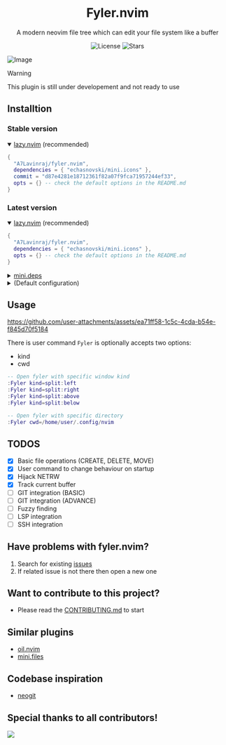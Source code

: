 <div  align="center">
  <h1>Fyler.nvim</h1>
  <p>A modern neovim file tree which can edit your file system like a buffer</p>
</div>

<p align="center">
  <img alt="License" src="https://img.shields.io/github/license/A7Lavinraj/fyler.nvim?style=for-the-badge&logo=starship&color=ee999f&logoColor=D9E0EE&labelColor=302D41" />
  <img alt="Stars" src="https://img.shields.io/github/stars/A7Lavinraj/fyler.nvim?style=for-the-badge&logo=starship&color=c69ff5&logoColor=D9E0EE&labelColor=302D41" />
</p>

![Image](https://github.com/user-attachments/assets/cf3d7904-d5dd-4c15-94cd-eaecd38ddc1e)

> [!WARNING]
> This plugin is still under developement and not ready to use

## Installtion

### Stable version

<details open>
  <summary><a href="https://github.com/folke/lazy.nvim">lazy.nvim</a> (recommended)</summary>

  ```lua
  {
    "A7Lavinraj/fyler.nvim",
    dependencies = { "echasnovski/mini.icons" },
    commit = "d87e4281e18712361f82a07f9fca71957244ef33",
    opts = {} -- check the default options in the README.md
  }
  ```
</details>

### Latest version

<details open>
  <summary><a href="https://github.com/folke/lazy.nvim">lazy.nvim</a> (recommended)</summary>

  ```lua
  {
    "A7Lavinraj/fyler.nvim",
    dependencies = { "echasnovski/mini.icons" },
    opts = {} -- check the default options in the README.md
  }
  ```
</details>

<details>
  <summary><a href="https://github.com/echasnovski/mini.deps">mini.deps</a></summary>

  ```lua
  add({
    source = 'A7Lavinraj/fyler.nvim',
    depends = { 'echasnovski/mini.icons' },
  })
  ```
</details>

<details>
  <summary>(Default configuration)</summary>

  ```lua
  local defaults = {
    -- NETRW Hijacking:
    -- The plugin will replace most of the netrw command
    -- By default this option is disable to avoid any incompatibility
    default_explorer = false,

    -- Close open file:
    -- This enable user to close fyler window on opening a file
    close_on_select = true,

    -- Views configuration:
    -- Every view config contains following options to be customized
    -- `width` a number in [0, 1]
    -- `height` a number in [0, 1]
    -- `kind` could be 'float', 'split:left', 'split:above', 'split:right', 'split:below'
    -- `border` could be 'bold', 'double', 'none', 'rounded', 'shadow', 'single', 'solid'
    views = {
      explorer = {
        width = 0.8,
        height = 0.8,
        kind = "float",
        border = "single",
      },
    },

    -- Mappings:
    -- mappings can be customized by action names which are local to thier view
    mappings = {
      -- For `explorer` actions checkout following link:
      -- https://github.com/A7Lavinraj/fyler.nvim/blob/main/lua/fyler/views/explorer/actions.lua
      explorer = {
        n = {
          ["q"] = "CloseView",
          ["<CR>"] = "Select",
          ["<C-CR>"] = "SelectRecursive",
        },
      },
    },
  }
  ```
</details>

## Usage

https://github.com/user-attachments/assets/ea71ff58-1c5c-4cda-b54e-f845d70f5184

There is user command `Fyler` is optionally accepts two options:

- kind
- cwd

```lua
-- Open fyler with specific window kind
:Fyler kind=split:left
:Fyler kind=split:right
:Fyler kind=split:above
:Fyler kind=split:below

-- Open fyler with specific directory
:Fyler cwd=/home/user/.config/nvim
```

## TODOS

- [x] Basic file operations (CREATE, DELETE, MOVE)
- [x] User command to change behaviour on startup
- [x] Hijack NETRW
- [x] Track current buffer
- [ ] GIT integration (BASIC)
- [ ] GIT integration (ADVANCE)
- [ ] Fuzzy finding
- [ ] LSP integration
- [ ] SSH integration

## Have problems with fyler.nvim?

1. Search for existing [issues](https://github.com/A7Lavinraj/fyler.nvim/issues)
2. If related issue is not there then open a new one

## Want to contribute to this project?

- Please read the [CONTRIBUTING.md](https://github.com/A7Lavinraj/fyler.nvim/blob/main/CONTRIBUTING.md) to start

## Similar plugins

- [oil.nvim](https://github.com/stevearc/oil.nvim)
- [mini.files](https://github.com/echasnovski/mini.files)

## Codebase inspiration

- [neogit](https://github.com/NeogitOrg/neogit)

## Special thanks to all contributors!

<a href="https://github.com/A7Lavinraj/fyler.nvim/graphs/contributors">
  <img src="https://contrib.rocks/image?repo=A7Lavinraj/fyler.nvim" />
</a>
